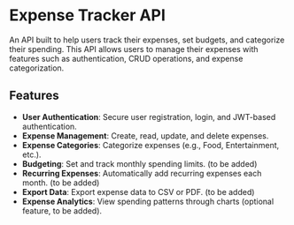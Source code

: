 # Expense Tracker API

An API built to help users track their expenses, set budgets, and categorize their spending. This API allows users to manage their expenses with features such as authentication, CRUD operations, and expense categorization.

## Features
- **User Authentication**: Secure user registration, login, and JWT-based authentication.
- **Expense Management**: Create, read, update, and delete expenses.
- **Expense Categories**: Categorize expenses (e.g., Food, Entertainment, etc.).
- **Budgeting**: Set and track monthly spending limits. (to be added)
- **Recurring Expenses**: Automatically add recurring expenses each month. (to be added)
- **Export Data**: Export expense data to CSV or PDF. (to be added)
- **Expense Analytics**: View spending patterns through charts (optional feature, to be added).

